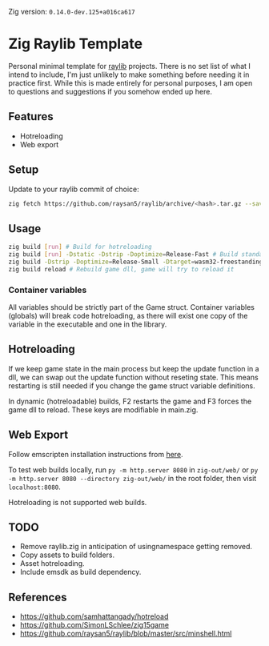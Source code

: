 Zig version: `0.14.0-dev.125+a016ca617`

# Zig Raylib Template
Personal minimal template for [raylib](https://github.com/raysan5/raylib)
projects.
There is no set list of what I intend to include, I'm just unlikely to make
something before needing it in practice first.
While this is made entirely for personal purposes, I am open to questions and
suggestions if you somehow ended up here.

## Features
- Hotreloading
- Web export

## Setup
Update to your raylib commit of choice:
```bash
zig fetch https://github.com/raysan5/raylib/archive/<hash>.tar.gz --save=raylib
```

## Usage
```bash
zig build [run] # Build for hotreloading
zig build [run] -Dstatic -Dstrip -Doptimize=Release-Fast # Build standalone executable
zig build -Dstrip -Doptimize=Release-Small -Dtarget=wasm32-freestanding --sysroot "%EMSDK%/upstream/emscripten" # Build for web (Windows)
zig build reload # Rebuild game dll, game will try to reload it
```

### Container variables
All variables should be strictly part of the Game struct. Container variables
(globals) will break code hotreloading, as there will exist one copy of the
variable in the executable and one in the library.

## Hotreloading
If we keep game state in the main process but keep the update function in a
dll, we can swap out the update function without reseting state. This means
restarting is still needed if you change the game struct variable definitions.

In dynamic (hotreloadable) builds, F2 restarts the game and F3 forces the game
dll to reload. These keys are modifiable in main.zig.

## Web Export
Follow emscripten installation instructions from
[here](https://github.com/raysan5/raylib/wiki/Working-for-Web-(HTML5)#1-install-emscripten-toolchain).

To test web builds locally, run `py -m http.server 8080` in `zig-out/web/` or
`py -m http.server 8080 --directory zig-out/web/` in the root folder, then
visit `localhost:8080`.

Hotreloading is not supported web builds.

## TODO
- Remove raylib.zig in anticipation of usingnamespace getting removed.
- Copy assets to build folders.
- Asset hotreloading.
- Include emsdk as build dependency.

## References
- https://github.com/samhattangady/hotreload
- https://github.com/SimonLSchlee/zig15game
- https://github.com/raysan5/raylib/blob/master/src/minshell.html
